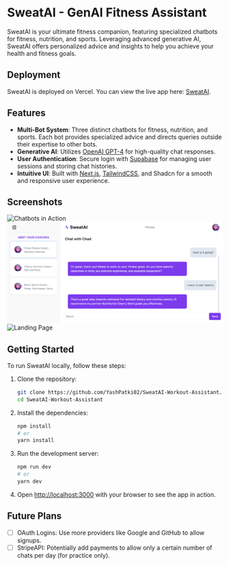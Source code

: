 # SweatAI - GenAI Fitness Assistant

SweatAI is your ultimate fitness companion, featuring specialized chatbots for fitness, nutrition, and sports. Leveraging advanced generative AI, SweatAI offers personalized advice and insights to help you achieve your health and fitness goals.

## Deployment

SweatAI is deployed on Vercel. You can view the live app here: [SweatAI](https://sweat-ai.vercel.app/).

## Features

- **Multi-Bot System**: Three distinct chatbots for fitness, nutrition, and sports. Each bot provides specialized advice and directs queries outside their expertise to other bots.
- **Generative AI**: Utilizes [OpenAI GPT-4](https://openai.com/research/gpt-4) for high-quality chat responses.
- **User Authentication**: Secure login with [Supabase](https://supabase.com/) for managing user sessions and storing chat histories.
- **Intuitive UI**: Built with [Next.js](https://nextjs.org/), [TailwindCSS](https://tailwindcss.com/), and Shadcn for a smooth and responsive user experience.

## Screenshots

<img src="https://github.com/YashPatki02/SweatAI-Workout-Assistant/blob/main/screenshots/chatbots.png" alt="Chatbots in Action" width="600" height="auto" />
<img src="https://github.com/YashPatki02/SweatAI-Workout-Assistant/blob/main/screenshots/dashboard.png" alt="Dashboard" width="600" height="auto" />
<img src="https://github.com/YashPatki02/SweatAI-Workout-Assistant/blob/main/screenshots/landing-page.png" alt="Landing Page" width="600" height="auto" />

## Getting Started

To run SweatAI locally, follow these steps:

1. Clone the repository:

   ```bash
   git clone https://github.com/YashPatki02/SweatAI-Workout-Assistant.git
   cd SweatAI-Workout-Assistant
   ```

2. Install the dependencies:
   ```bash
   npm install
   # or
   yarn install
   ```

3. Run the development server:

   ```bash
   npm run dev
   # or
   yarn dev
   ```
4. Open [http://localhost:3000](http://localhost:3000) with your browser to see the app in action.

## Future Plans

- [ ] OAuth Logins: Use more providers like Google and GitHub to allow signups.
- [ ] StripeAPI: Potentially add payments to allow only a certain number of chats per day (for practice only).
